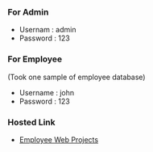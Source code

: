 <h3>For Admin</h3>

- Usernam : admin
- Password : 123

<h3>For Employee</h3> 

(Took one sample of employee database)
- Username : john
- Password : 123

<h3>Hosted Link</h3> 

- <a href="http://employeewebproets.infinityfreeapp.com">Employee Web Projects</a>

